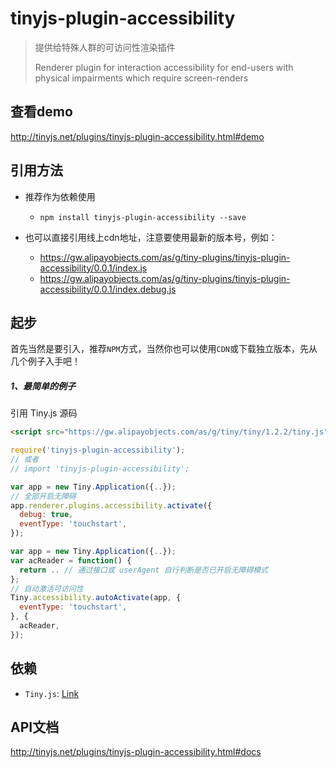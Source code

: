 # tinyjs-plugin-accessibility

> 提供给特殊人群的可访问性渲染插件
>
> Renderer plugin for interaction accessibility for end-users with physical impairments which require screen-renders

## 查看demo

http://tinyjs.net/plugins/tinyjs-plugin-accessibility.html#demo

## 引用方法

- 推荐作为依赖使用

  - `npm install tinyjs-plugin-accessibility --save`

- 也可以直接引用线上cdn地址，注意要使用最新的版本号，例如：

  - https://gw.alipayobjects.com/as/g/tiny-plugins/tinyjs-plugin-accessibility/0.0.1/index.js
  - https://gw.alipayobjects.com/as/g/tiny-plugins/tinyjs-plugin-accessibility/0.0.1/index.debug.js

## 起步
首先当然是要引入，推荐`NPM`方式，当然你也可以使用`CDN`或下载独立版本，先从几个例子入手吧！

##### 1、最简单的例子

引用 Tiny.js 源码
``` html
<script src="https://gw.alipayobjects.com/as/g/tiny/tiny/1.2.2/tiny.js"></script>
```
``` js
require('tinyjs-plugin-accessibility');
// 或者
// import 'tinyjs-plugin-accessibility';

var app = new Tiny.Application({..});
// 全部开启无障碍
app.renderer.plugins.accessibility.activate({
  debug: true,
  eventType: 'touchstart',
});
```

``` js
var app = new Tiny.Application({..});
var acReader = function() {
  return .. // 通过接口或 userAgent 自行判断是否已开启无障碍模式
};
// 自动激活可访问性
Tiny.accessibility.autoActivate(app, {
  eventType: 'touchstart',
}, {
  acReader,
});
```

## 依赖
- `Tiny.js`: [Link](http://tinyjs.net/api)

## API文档

http://tinyjs.net/plugins/tinyjs-plugin-accessibility.html#docs
